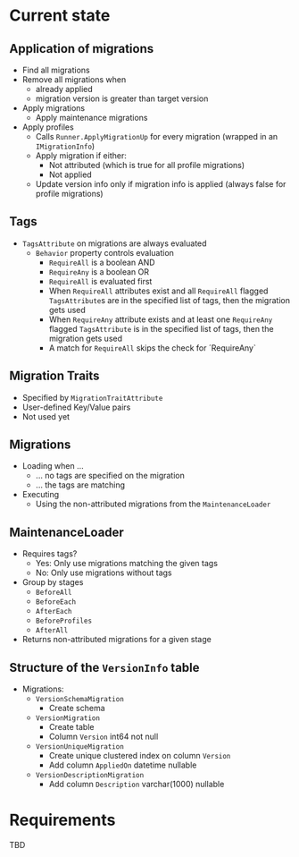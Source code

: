 # Current state

## Application of migrations

- Find all migrations
- Remove all migrations when
  - already applied
  - migration version is greater than target version
- Apply migrations
  - Apply maintenance migrations
- Apply profiles
  - Calls `Runner.ApplyMigrationUp` for every migration (wrapped in an `IMigrationInfo`)
  - Apply migration if either:
    - Not attributed (which is true for all profile migrations)
    - Not applied
  - Update version info only if migration info is applied (always false for profile migrations)

## Tags

- `TagsAttribute` on migrations are always evaluated
  - `Behavior` property controls evaluation
    - `RequireAll` is a boolean AND
    - `RequireAny` is a boolean OR
    - `RequireAll` is evaluated first
    - When `RequireAll` attributes exist and all `RequireAll` flagged `TagsAttribute`s are in the specified list of tags, then the migration gets used
    - When `RequireAny` attribute exists and at least one `RequireAny` flagged `TagsAttribute` is in the specified list of tags, then the migration gets used
    - A match for `RequireAll` skips the check for ´RequireAny`
  
## Migration Traits

- Specified by `MigrationTraitAttribute`
- User-defined Key/Value pairs
- Not used yet

## Migrations

- Loading when ...
  - ... no tags are specified on the migration
  - ... the tags are matching
- Executing
  - Using the non-attributed migrations from the `MaintenanceLoader`

## MaintenanceLoader

- Requires tags?
  - Yes: Only use migrations matching the given tags
  - No: Only use migrations without tags
- Group by stages
  - `BeforeAll`
  - `BeforeEach`
  - `AfterEach`
  - `BeforeProfiles`
  - `AfterAll`
- Returns non-attributed migrations for a given stage

## Structure of the `VersionInfo` table

- Migrations:
  - `VersionSchemaMigration`
    - Create schema
  - `VersionMigration`
    - Create table
    - Column `Version` int64 not null
  - `VersionUniqueMigration`
    - Create unique clustered index on column `Version`
    - Add column `AppliedOn` datetime nullable
  - `VersionDescriptionMigration`
    - Add column `Description` varchar(1000) nullable

# Requirements

TBD
